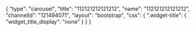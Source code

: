 {
    "type": "carousel",
    "title": "112121212121212",
    "name": "112121212121212",
    "channelId": "121494071",
    "layout": "bootstrap",
    "css": {
        ".widget-title": {
            "widget_title_display": "none"
        }
    }
}